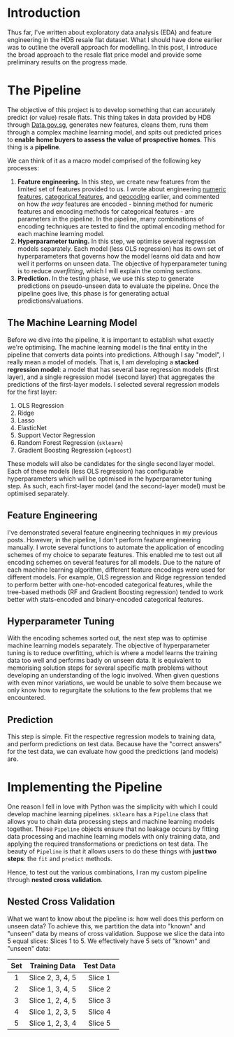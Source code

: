 # Introduction
Thus far, I've written about exploratory data analysis (EDA) and feature engineering in the HDB resale flat dataset. What I should have done earlier was to outline the overall approach for modelling. In this post, I introduce the broad approach to the resale flat price model and provide some preliminary results on the progress made.  
  
# The Pipeline
The objective of this project is to develop something that can accurately predict (or value) resale flats. This thing takes in data provided by HDB through [Data.gov.sg](https://data.gov.sg/), generates new features, cleans them, runs them through a complex machine learning model, and spits out predicted prices to **enable home buyers to assess the value of prospective homes**. This thing is a **pipeline**.
  
We can think of it as a macro model comprised of the following key processes:  
  
1. **Feature engineering.** In this step, we create new features from the limited set of features provided to us. I wrote about engineering [numeric features](https://chrischow.github.io/dataandstuff/2018-09-08-hdb-feature-engineering-i/), [categorical features](http://www.google.com), and [geocoding](https://chrischow.github.io/dataandstuff/2018-09-16-hdb-feature-engineering-ii/) earlier, and commented on how *the way* features are encoded - binning method for numeric features and encoding methods for categorical features - are parameters in the pipeline. In the pipeline, many combinations of encoding techniques are tested to find the optimal encoding method for each machine learning model.
2. **Hyperparameter tuning.** In this step, we optimise several regression models separately. Each model (less OLS regression) has its own set of hyperparameters that governs how the model learns old data and how well it performs on unseen data. The objective of hyperparameter tuning is to reduce *overfitting*, which I will explain the coming sections.
3. **Prediction.** In the testing phase, we use this step to generate predictions on pseudo-unseen data to evaluate the pipeline. Once the pipeline goes live, this phase is for generating actual predictions/valuations.  
  
## The Machine Learning Model
Before we dive into the pipeline, it is important to establish what exactly we're optimising. The machine learning model is the final entity in the pipeline that converts data points into predictions. Although I say "model", I really mean a model of models. That is, I am developing a **stacked regression model**: a model that has several base regression models (first layer), and a single regression model (second layer) that aggregates the predictions of the first-layer models. I selected several regression models for the first layer:  
  
1. OLS Regression
2. Ridge
3. Lasso
4. ElasticNet
5. Support Vector Regression
6. Random Forest Regression (`sklearn`)
7. Gradient Boosting Regression (`xgboost`)
  
These models will also be candidates for the single second layer model. Each of these models (less OLS regression) has configurable hyperparameters which will be optimised in the hyperparameter tuning step. As such, each first-layer model (and the second-layer model) must be optimised separately.  
  
## Feature Engineering
I've demonstrated several feature engineering techniques in my previous posts. However, in the pipeline, I don't perform feature engineering manually. I wrote several functions to automate the application of encoding schemes of my choice to separate features. This enabled me to test out all encoding schemes on several features for all models. Due to the nature of each machine learning algorithm, different feature encodings were used for different models. For example, OLS regression and Ridge regression tended to perform better with one-hot-encoded categorical features, while the tree-based methods (RF and Gradient Boosting regression) tended to work better with stats-encoded and binary-encoded categorical features.
  
## Hyperparameter Tuning
With the encoding schemes sorted out, the next step was to optimise machine learning models separately. The objective of hyperparameter tuning is to reduce overfitting, which is where a model learns the training data too well and performs badly on unseen data. It is equivalent to memorising solution steps for several specific math problems without developing an understanding of the logic involved. When given questions with even minor variations, we would be unable to solve them because we only know how to regurgitate the solutions to the few problems that we encountered.
  
## Prediction
This step is simple. Fit the respective regression models to training data, and perform predictions on test data. Because have the "correct answers" for the test data, we can evaluate how good the predictions (and models) are.
  
# Implementing the Pipeline
One reason I fell in love with Python was the simplicity with which I could develop machine learning pipelines. `sklearn` has a `Pipeline` class that allows you to chain data processing steps and machine learning models together. These `Pipeline` objects ensure that no leakage occurs by fitting data processing and machine learning models with only training data, and applying the required transformations or predictions on test data. The beauty of `Pipeline` is that it allows users to do these things with **just two steps**: the `fit` and `predict` methods.  
  
Hence, to test out the various combinations, I ran my custom pipeline through **nested cross validation**.
  
## Nested Cross Validation
What we want to know about the pipeline is: how well does this perform on unseen data? To achieve this, we partition the data into "known" and "unseen" data by means of cross validation. Suppose we slice the data into 5 equal slices: Slices 1 to 5. We effectively have 5 sets of "known" and "unseen" data:  
  
| Set |   Training Data  | Test Data |
|:---:|:----------------:|:---------:|
|  1  | Slice 2, 3, 4, 5 |  Slice 1  |
|  2  | Slice 1, 3, 4, 5 |  Slice 2  |
|  3  | Slice 1, 2, 4, 5 |  Slice 3  |
|  4  | Slice 1, 2, 3, 5 |  Slice 4  |
|  5  | Slice 1, 2, 3, 4 |  Slice 5  |
  

